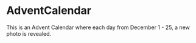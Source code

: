 # AdventCalendar
This is an Advent Calendar where each day from December 1 - 25, a new photo is revealed.
